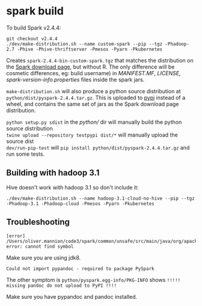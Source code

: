 # spark build

To build Spark v2.4.4:

```
git checkout v2.4.4
./dev/make-distribution.sh --name custom-spark --pip --tgz -Phadoop-2.7 -Phive -Phive-thriftserver -Pmesos -Pyarn -Pkubernetes
```

Creates `spark-2.4.4-bin-custom-spark.tgz` that matches the distribution on the [Spark download page](https://spark.apache.org/downloads.html), but without R. The only difference will be cosmetic differences, eg: build username) in *MANIFEST.MF*, *LICENSE*, *spark-version-info.properties* files inside the spark jars.

`make-distribution.sh` will also produce a python source distribution at `python/dist/pyspark-2.4.4.tar.gz`. This is uploaded to [pypi](https://pypi.org/project/pyspark/#files) instead of a wheel, and contains the same set of jars as the Spark download page distribution.

`python setup.py sdist` in the *python/* dir will manually build the python source distribution  
`twine upload --repository testpypi dist/*` will manually upload the source dist  
`dev/run-pip-test` will `pip install python/dist/pyspark-2.4.4.tar.gz` and run some tests.

## Building with hadoop 3.1

Hive doesn't work with hadoop 3.1 so don't include it:

```
./dev/make-distribution.sh --name hadoop-3.1-cloud-no-hive --pip --tgz -Phadoop-3.1 -Phadoop-cloud -Pmesos -Pyarn -Pkubernetes

```

## Troubleshooting

```
[error] /Users/oliver.mannion/code3/spark/common/unsafe/src/main/java/org/apache/spark/unsafe/Platform.java:25: error: cannot find symbol
```

Make sure you are using jdk8.

```
Could not import pypandoc - required to package PySpark
```

The other symptom is  `python/pyspark.egg-info/PKG-INFO` shows `!!!!! missing pandoc do not upload to PyPI !!!!`

Make sure you have pypandoc and pandoc installed.
